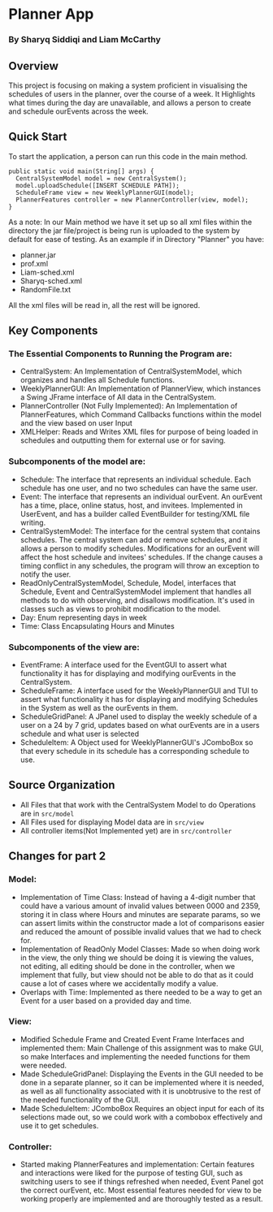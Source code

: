 # Planner App
### By Sharyq Siddiqi and Liam McCarthy

## Overview
This project is focusing on making a system proficient in visualising the schedules of users in the planner, over the course of a week. It Highlights what times during the day are unavailable, and allows a person to create and schedule ourEvents across the week.

## Quick Start
To start the application, a person can run this code in the main method.
```
public static void main(String[] args) {
  CentralSystemModel model = new CentralSystem();
  model.uploadSchedule([INSERT SCHEDULE PATH]);
  ScheduleFrame view = new WeeklyPlannerGUI(model);
  PlannerFeatures controller = new PlannerController(view, model);
}
```

As a note: In our Main method we have it set up so all xml files within the directory the jar file/project is being run is uploaded to the system by default for ease of testing.
As an example if in Directory "Planner" you have:
- planner.jar
- prof.xml
- Liam-sched.xml
- Sharyq-sched.xml
- RandomFile.txt

All the xml files will be read in, all the rest will be ignored.

## Key Components
### The Essential Components to Running the Program are: 
- CentralSystem: An Implementation of CentralSystemModel, which organizes and handles all Schedule functions.
- WeeklyPlannerGUI: An Implementation of PlannerView, which instances a Swing JFrame interface of All data in the CentralSystem.
- PlannerController (Not Fully Implemented): An Implementation of PlannerFeatures, which Command Callbacks functions within the model and the view based on user Input
- XMLHelper: Reads and Writes XML files for purpose of being loaded in schedules and outputting them for external use or for saving.

### Subcomponents of the model are:
- Schedule: The interface that represents an individual schedule. Each schedule has one user, and no two schedules can have the same user.
- Event: The interface that represents an individual ourEvent. An ourEvent has a time, place, online status, host, and invitees. Implemented in UserEvent, and has a builder called EventBuilder for testing/XML file     writing.
- CentralSystemModel: The interface for the central system that contains schedules. The central system can add or remove schedules, and it allows a person to modify schedules. Modifications for an ourEvent will affect the host schedule and invitees' schedules. If the change causes a timing conflict in any schedules, the program will throw an exception to notify the user.
- ReadOnlyCentralSystemModel, Schedule, Model, interfaces that Schedule, Event and CentralSystemModel implement that handles all methods to do with observing, and disallows modification. It's used in classes such as views to prohibit modification to the model.
- Day: Enum representing days in week
- Time: Class Encapsulating Hours and Minutes

### Subcomponents of the view are:
- EventFrame: A interface used for the EventGUI to assert what functionality it has for displaying and modifying ourEvents in the CentralSystem.
- ScheduleFrame: A interface used for the WeeklyPlannerGUI and TUI to assert what functionality it has for displaying and modifying Schedules in the System as well as the ourEvents in them.
- ScheduleGridPanel: A JPanel used to display the weekly schedule of a user on a 24 by 7 grid, updates based on what ourEvents are in a users schedule and what user is selected
- ScheduleItem: A Object used for WeeklyPlannerGUI's JComboBox so that every schedule in its schedule has a corresponding schedule to use.

## Source Organization
- All Files that that work with the CentralSystem Model to do Operations are in `src/model`
- All Files used for displaying Model data are in `src/view`
- All controller items(Not Implemented yet) are in `src/controller`

## Changes for part 2

### Model:
- Implementation of Time Class: Instead of having a 4-digit number that could have a various amount of invalid values between 0000 and 2359, storing it in class where Hours and minutes are separate params, so we can assert limits within the constructor made a lot of comparisons easier and reduced the amount of possible invalid values that we had to check for.
- Implementation of ReadOnly Model Classes: Made so when doing work in the view, the only thing we should be doing it is viewing the values, not editing, all editing should be done in the controller, when we implement that fully, but view should not be able to do that as it could cause a lot of cases where we accidentally modify a value.
- Overlaps with Time: Implemented as there needed to be a way to get an Event for a user based on a provided day and time.

### View:
- Modified Schedule Frame and Created Event Frame Interfaces and implemented them: Main Challenge of this assignment was to make GUI, so make Interfaces and implementing the needed functions for them were needed.
- Made ScheduleGridPanel: Displaying the Events in the GUI needed to be done in a separate planner, so it can be implemented where it is needed, as well as all functionality associated with it is unobtrusive to the rest of the needed functionality of the GUI.
- Made ScheduleItem: JComboBox Requires an object input for each of its selections made out, so we could work with a combobox effectively and use it to get schedules.

### Controller:
- Started making PlannerFeatures and implementation: Certain features and interactions were liked for the purpose of testing GUI, such as switching users to see if things refreshed when needed, Event Panel got the correct ourEvent, etc. Most essential features needed for view to be working properly are implemented and are thoroughly tested as a result.
